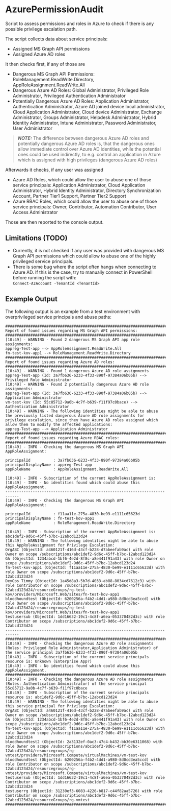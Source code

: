 # AzurePermissionAudit
Script to assess permissions and roles in Azure to check if there is any possible privilege escalation path.   

The script collects data about service principals:
- Assigned MS Graph API permissions
- Assigned Azure AD roles

It then checks first, if any of those are
- Dangerous MS Graph API Permissions: RoleManagement.ReadWrite.Directory, AppRoleAssignment.ReadWrite.All
- Dangerous Azure AD Roles: Global Administrator, Privileged Role Administrator, Privileged Authentication Administrator
- Potentially Dangerous Azure AD Roles: Application Administrator, Authentication Administrator, Azure AD joined device local administrator, Cloud Application Administrator, Cloud device Administrator, Exchange Administrator, Groups Administrator, Helpdesk Administrator, Hybrid Identity Administrator, Intune Administrator, Password Administrator, User Administrator

> **_NOTE:_**  The difference between dangerous Azure AD roles and potentially dangerous Azure AD roles is, that the dangerous ones allow immediate control over Azure AD identities, while the potential ones could be used indirectly, to e.g. control an application in Azure which is assigned with high privileges (dangerous Azure AD roles)   

Afterwards it checks, if any user was assigned
- Azure AD Roles, which could allow the user to abuse one of those service principals: Application Administrator, Cloud Application Administrator, Hybrid Identity Administrator, Directory Synchronization Account, Partner Tier1 Support, Partner Tier2 Support
- Azure RBAC Roles, which could allow the user to abuse one of those service principals: Owner, Contributor, Automation Contributor, User Access Administrator

Those are then reported to the console output.

## Limitations (TODO)
- Currently, it is not checked if any user was provided with dangerous MS Graph API permissions which could allow to abuse one of the highly privileged service principals.
- There is some bug where the script often hangs when connecting to Azure AD. If this is the case, try to manually connect in PowerShell before running the script with:   
  `Connect-AzAccount -TenantId <TenantId>`    
 
## Example Output
The following output is an example from a test environment with overprivileged service principals and abuse paths:

```
############################################################################
Report of found issues regarding MS Graph API permissions:
############################################################################
[10:49] - WARNING - Found 2 dangerous MS Graph API app role assignments:
appreg-Test-app --> AppRoleAssignment.ReadWrite.All
fn-test-kov-app1 --> RoleManagement.ReadWrite.Directory
############################################################################
Report of found issues regarding Azure AD roles:
############################################################################
[10:49] - WARNING - Found 1 dangerous Azure AD role assignments
appreg-Test-app (Id: 3a7fb636-6233-4f33-890f-97384a06b05b) --> Privileged Role Administrator
[10:49] - WARNING - Found 2 potentially dangerous Azure AD role assignments:
appreg-Test-app (Id: 3a7fb636-6233-4f33-890f-97384a06b05b) --> Application Administrator
vm-test-kov (Id: 55c85712-9a0b-4c7f-b639-f11f97c0bace) --> Authentication Administrator
[10:49] - WARNING - The following identities might be able to abuse the previously listed dangerous Azure AD role assignments for privilege escalation, since they have Azure AD roles assigned which allow them to modify the affected applications:
appreg-Test-app --> Application Administrator
############################################################################
Report of found issues regarding Azure RBAC roles:
############################################################################
[10:49] - INFO - Checking the dangerous MS Graph API AppRoleAssignment:

principalId          : 3a7fb636-6233-4f33-890f-97384a06b05b
principalDisplayName : appreg-Test-app
appRoleName          : AppRoleAssignment.ReadWrite.All

[10:49] - INFO - Subscription of the current AppRoleAssignment is:
[10:49] - INFO - No identities found which could abuse this AppRoleAssignment.
----------------------------------------------------------------------------
[10:49] - INFO - Checking the dangerous MS Graph API AppRoleAssignment:

principalId          : f11aa11e-275a-4830-be99-e1111c65623d
principalDisplayName : fn-test-kov-app1
appRoleName          : RoleManagement.ReadWrite.Directory

[10:49] - INFO - Subscription of the current AppRoleAssignment is: abc1def2-9d6c-45ff-b7bc-12abcd123d24
[10:49] - WARNING - The following identities might be able to abuse this AppRoleAssignment for Privilege Escalation:
OrgABC (ObjectId: a460121f-416d-43cf-b228-d7abeefab9ac) with role Owner on scope /subscriptions/abc1def2-9d6c-45ff-b7bc-12abcd123d24
GA (ObjectId: 1234abcd-1bf6-4e2d-8f8c-a8e441f91a43) with role Owner on scope /subscriptions/abc1def2-9d6c-45ff-b7bc-12abcd123d24
fn-test-kov-app1 (ObjectId: f11aa11e-275a-4830-be99-e1111c65623d) with role Owner on scope /subscriptions/abc1def2-9d6c-45ff-b7bc-12abcd123d24
DevOps Timmy (ObjectId: 1a45d8a3-5b7d-4033-ab88-8034cd7612c3) with role Contributor on scope /subscriptions/abc1def2-9d6c-45ff-b7bc-12abcd123d24/resourceGroups/rg-test-kov/providers/Microsoft.Web/sites/fn-test-kov-app1
bloodhoundtest (ObjectId: 6200256a-f4b2-4dd1-a980-8d0cd3ea5ccd) with role Owner on scope /subscriptions/abc1def2-9d6c-45ff-b7bc-12abcd123d24/resourcegroups/rg-test-kov/providers/Microsoft.Web/sites/fn-test-kov-app1
testusersub (ObjectId: 1dd16632-19c1-4c8f-a6ea-053370482d3c) with role Contributor on scope /subscriptions/abc1def2-9d6c-45ff-b7bc-12abcd123d24
----------------------------------------------------------------------------
############################################################################
[10:49] - INFO - Checking the dangerous Azure AD role assignments (Roles: Privileged Role Administrator,Application Administrator) of the service principal 3a7fb636-6233-4f33-890f-97384a06b05b
[10:49] - INFO - Subscription of the current service principals resource is: Unknown (Enterprise App?)
[10:49] - INFO - No identities found which could abuse this AppRoleAssignment.
############################################################################
[10:49] - INFO - Checking the dangerous Azure AD role assignments (Roles: Authentication Administrator) of the service principal 55c85712-9a0b-4c7f-b639-f11f97c0bace
[10:49] - INFO - Subscription of the current service principals resource is: abc1def2-9d6c-45ff-b7bc-12abcd123d24
[10:49] - WARNING - The following identities might be able to abuse this service principal for Privilege Escalation:
OrgABC (ObjectId: a460121f-416d-43cf-b228-d7abeefab9ac) with role Owner on scope /subscriptions/abc1def2-9d6c-45ff-b7bc-12abcd123d24
GA (ObjectId: 1234abcd-1bf6-4e2d-8f8c-a8e441f91a43) with role Owner on scope /subscriptions/abc1def2-9d6c-45ff-b7bc-12abcd123d24
fn-test-kov-app1 (ObjectId: f11aa11e-275a-4830-be99-e1111c65623d) with role Owner on scope /subscriptions/abc1def2-9d6c-45ff-b7bc-12abcd123d24
bloodhoundtest2 (ObjectId: 2a3132ef-0ac3-47c4-b432-bb30e6311068) with role Owner on scope /subscriptions/abc1def2-9d6c-45ff-b7bc-12abcd123d24/resourcegroups/rg-vmtest/providers/Microsoft.Compute/virtualMachines/vm-test-kov
bloodhoundtest (ObjectId: 6200256a-f4b2-4dd1-a980-8d0cd3ea5ccd) with role Contributor on scope /subscriptions/abc1def2-9d6c-45ff-b7bc-12abcd123d24/resourcegroups/rg-vmtest/providers/Microsoft.Compute/virtualMachines/vm-test-kov
testusersub (ObjectId: 1dd16632-19c1-4c8f-a6ea-053370482d3c) with role Contributor on scope /subscriptions/abc1def2-9d6c-45ff-b7bc-12abcd123d24
testuserrg (ObjectId: 31230ef3-6083-4226-b817-c44f82aa5726) with role Contributor on scope /subscriptions/abc1def2-9d6c-45ff-b7bc-12abcd123d24/resourceGroups/rg-vmtest
############################################################################
```
